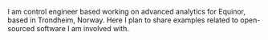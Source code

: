 I am control engineer based working on advanced analytics for Equinor, based in Trondheim, Norway. 
Here I plan to share examples related to open-sourced software I am involved with. 